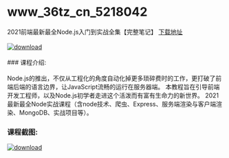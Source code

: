 # www_36tz_cn_5218042
2021前端最新最全Node.js入门到实战全集【完整笔记】
[下载地址](http://www.36tz.cn/article/5218042 "下载地址")
<br/></br>[![download](http://36tz.cn/muke_img/2021_01_1-126.png "下载地址")](http://www.36tz.cn/article/5218042 "下载地址")
<br/></br>### 课程介绍:<br/></br>Node.js的推出，不仅从工程化的角度自动化掉更多琐碎费时的工作，更打破了前端后端的语言边界，让JavaScript流畅的运行在服务器端。
本教程旨在引导前端开发工程师，以及Node.js初学者走进这个活泼而有富有生命力的新世界。
2021最新最全Node实战课程（含node技术、爬虫、Express、服务端渲染与客户端渲染、MongoDB、实战项目等）。

### 课程截图:
[![download](http://36tz.cn/muke_img/2021_01_2-144.png "下载地址")](http://www.36tz.cn/article/5218042 "下载地址")
